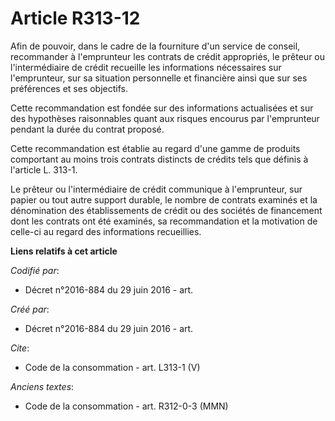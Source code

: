 # Article R313-12

Afin de pouvoir, dans le cadre de la fourniture d'un service de conseil, recommander à l'emprunteur les contrats de crédit
appropriés, le prêteur ou l'intermédiaire de crédit recueille les informations nécessaires sur l'emprunteur, sur sa situation
personnelle et financière ainsi que sur ses préférences et ses objectifs. 

Cette recommandation est fondée sur des informations actualisées et sur des hypothèses raisonnables quant aux risques
encourus par l'emprunteur pendant la durée du contrat proposé. 

Cette recommandation est établie au regard d'une gamme de produits comportant au moins trois contrats distincts de crédits
tels que définis à l'article L. 313-1. 

Le prêteur ou l'intermédiaire de crédit communique à l'emprunteur, sur papier ou tout autre support durable, le nombre de
contrats examinés et la dénomination des établissements de crédit ou des sociétés de financement dont les contrats ont été
examinés, sa recommandation et la motivation de celle-ci au regard des informations recueillies.

**Liens relatifs à cet article**

_Codifié par_:

  - Décret n°2016-884 du 29 juin 2016 - art.

_Créé par_:

  - Décret n°2016-884 du 29 juin 2016 - art.

_Cite_:

  - Code de la consommation - art. L313-1 (V)

_Anciens textes_:

  - Code de la consommation - art. R312-0-3 (MMN)
